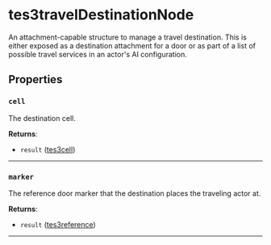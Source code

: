 <!---
	This file is autogenerated. Do not edit this file manually. Your changes will be ignored.
	More information: https://github.com/MWSE/MWSE/tree/master/docs
-->

# tes3travelDestinationNode

An attachment-capable structure to manage a travel destination. This is either exposed as a destination attachment for a door or as part of a list of possible travel services in an actor's AI configuration.

## Properties

### `cell`

The destination cell.

**Returns**:

* `result` ([tes3cell](../../types/tes3cell))

***

### `marker`

The reference door marker that the destination places the traveling actor at.

**Returns**:

* `result` ([tes3reference](../../types/tes3reference))

***

